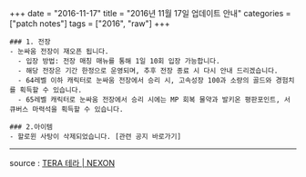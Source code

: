 +++
date = "2016-11-17"
title = "2016년 11월 17일 업데이트 안내"
categories = ["patch notes"]
tags = ["2016", "raw"]
+++

```
### 1. 전장
- 눈싸움 전장이 재오픈 됩니다.
  - 입장 방법: 전장 매칭 매뉴를 통해 1일 10회 입장 가능합니다.
  - 해당 전장은 기간 한정으로 운영되며, 추후 전장 종료 시 다시 안내 드리겠습니다.
  - 64레벨 이하 캐릭터로 눈싸움 전장에서 승리 시, 고속성장 100과 소량의 골드와 경험치를 획득할 수 있습니다.
  - 65레벨 캐릭터로 눈싸움 전장에서 승리 시에는 MP 회복 물약과 발키온 평판포인트, 서큐버스 마력석을 획득할 수 있습니다.
  
### 2.아이템
- 할로윈 사탕이 삭제되었습니다. [관련 공지 바로가기]
```

----

source : [TERA 테라 | NEXON](http://tera.nexon.com/news/update/view.aspx?n4articlesn=)
